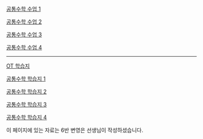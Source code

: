 
<a href="/pdf/2025/공통수학%20수업 1.pdf">공통수학 수업 1</a>

<a href="/pdf/2025/공통수학%20수업 2.pdf">공통수학 수업 2</a>

<a href="/pdf/2025/공통수학%20수업 3.pdf">공통수학 수업 3</a>

<a href="/pdf/2025/공통수학%20수업 4.pdf">공통수학 수업 4</a>

---

<a href="/pdf/2025/OT%20학습지.pdf">OT 학습지</a>

<a href="/pdf/2025/공통수학%20학습지 1.pdf">공통수학 학습지 1</a>

<a href="/pdf/2025/공통수학%20학습지 2.pdf">공통수학 학습지 2</a>

<a href="/pdf/2025/공통수학%20학습지 3.pdf">공통수학 학습지 3</a>

<a href="/pdf/2025/공통수학%20학습지 4.pdf">공통수학 학습지 4</a>


이 페이지에 있는 자료는 6반 변영은 선생님이 작성하셨습니다. 